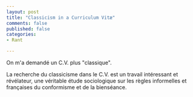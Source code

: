 ```yaml
---
layout: post
title: "Classicism in a Curriculum Vitæ"
comments: false
published: false
categories:
- Rant

---
```


On m'a demandé un C.V. plus "classique".

La recherche du classicisme dans le C.V. est un travail intéressant et révélateur,
une véritable étude sociologique sur les règles informelles et françaises du conformisme et de la bienséance.
